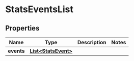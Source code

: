 

# StatsEventsList


## Properties

| Name | Type | Description | Notes |
|------------ | ------------- | ------------- | -------------|
|**events** | [**List&lt;StatsEvent&gt;**](StatsEvent.md) |  |  |



